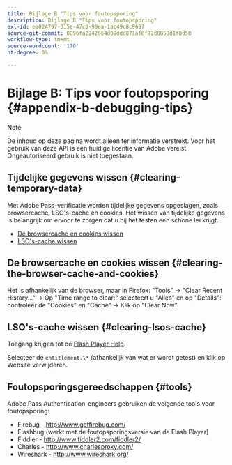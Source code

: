 ```yaml
---
title: Bijlage B "Tips voor foutopsporing"
description: Bijlage B "Tips voor foutopsporing"
exl-id: ea024797-315e-47c0-99ea-1ac49c8c9697
source-git-commit: 8896fa2242664d09ddd871af8f72d8858d1f0d50
workflow-type: tm+mt
source-wordcount: '170'
ht-degree: 0%

---
```


# Bijlage B: Tips voor foutopsporing {#appendix-b-debugging-tips}

>[!NOTE]
>
>De inhoud op deze pagina wordt alleen ter informatie verstrekt. Voor het gebruik van deze API is een huidige licentie van Adobe vereist. Ongeautoriseerd gebruik is niet toegestaan.


## Tijdelijke gegevens wissen {#clearing-temporary-data}

Met Adobe Pass-verificatie worden tijdelijke gegevens opgeslagen, zoals browsercache, LSO&#39;s-cache en cookies. Het wissen van tijdelijke gegevens is belangrijk om ervoor te zorgen dat u bij het testen een schone lei krijgt.

- [De browsercache en cookies wissen](#clearing-the-browser-cache-and-cookies)
- [LSO&#39;s-cache wissen](#clearing-lsos-cache)


## De browsercache en cookies wissen {#clearing-the-browser-cache-and-cookies}

Het is afhankelijk van de browser, maar in Firefox: &quot;Tools&quot; -\> &quot;Clear Recent History...&quot; -\> Op &quot;Time range to clear:&quot; selecteert u &quot;Alles&quot; en op &quot;Details&quot;: controleer de &quot;Cookies&quot; en &quot;Cache&quot; -\> Klik op &quot;Clear Now&quot;.


## LSO&#39;s-cache wissen {#clearing-lsos-cache}

Toegang krijgen tot de [Flash Player Help](http://www.macromedia.com/support/documentation/en/flashplayer/help/settings_manager07.html).

Selecteer de ```entitlement.\*``` (afhankelijk van wat er wordt getest) en klik op Website verwijderen.


## Foutopsporingsgereedschappen {#tools}

Adobe Pass Authentication-engineers gebruiken de volgende tools voor foutopsporing:

- Firebug - <http://www.getfirebug.com/>
- Flashbug (werkt met de foutopsporingsversie van de Flash Player)
- Fiddler - <http://www.fiddler2.com/fiddler2/>
- Charles - <http://www.charlesproxy.com/>
- Wireshark - <http://www.wireshark.org/>


<!--
## Related Information

- [Programmer Integration Guide](/help/authentication/programmer-integration-guide-overview.md)

- [Using Charles Proxy (Tech Note)](https://tve.zendesk.com/hc/en-us/articles/204962849-Using-Charles-Proxy)
-->
